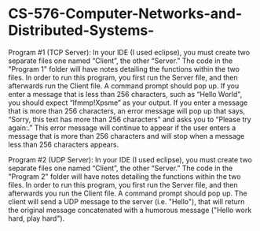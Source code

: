 # CS-576-Computer-Networks-and-Distributed-Systems-

Program #1 (TCP Server): 
In your IDE (I used eclipse), you must create two separate files one named “Client”, the other “Server.” 
The code in the "Program 1" folder will have notes detailing the functions within the two files. 
In order to run this program, you first run the Server file, and then afterwards run the Client file. 
A command prompt should pop up. If you enter a message that is less than 256 characters, such as “Hello World", you should expect “Ifmmp!Xpsme” as your output. 
If you enter a message that is more than 256 characters, an error message will pop up that says, “Sorry, this text has more than 256 characters" and asks you to “Please try again:.” 
This error message will continue to appear if the user enters a message that is more than 256 characters and will stop when a message less than 256 characters appears. 

Program #2 (UDP Server): 
In your IDE (I used eclipse), you must create two separate files one named “Client”, the other “Server.” The code in the "Program 2" folder will have notes detailing the functions within the two files. In order to run this program, you first run the Server file, and then afterwards you run the Client file. A command prompt should pop up. The client will send a UDP message to the server (i.e. "Hello"), that will return the original message concatenated with a humorous message ("Hello work hard, play hard"). 
